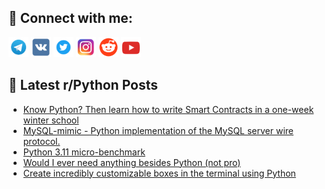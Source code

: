 ## 🔎 Connect with me:
[<img src="https://github.com/bullbesh/bullbesh/blob/main/images/Telegram.png" width="32" height="32" />](https://t.me/bullbesh)
[<img src="https://github.com/bullbesh/bullbesh/blob/main/images/VK.png" width="32" height="32" />](https://vk.com/bullbesh)
[<img src="https://github.com/bullbesh/bullbesh/blob/main/images/Twitter.png" width="32" height="32" />](https://twitter.com/bullbesh1)
[<img src="https://github.com/bullbesh/bullbesh/blob/main/images/Instagram.png" width="32" height="32" />](https://www.instagram.com/bullbesh)
[<img src="https://github.com/bullbesh/bullbesh/blob/main/images/Reddit.png" width="32" height="32" />](https://www.reddit.com/user/bullbesh)
[<img src="https://github.com/bullbesh/bullbesh/blob/main/images/YouTube.png" width="32" height="32" />](https://www.youtube.com/channel/UCtfjRs6uzgq5mfm8S06WTcg)

## 📕 Latest r/Python Posts
<!-- BLOG-POST-LIST:START -->
- [Know Python? Then learn how to write Smart Contracts in a one-week winter school](https://www.reddit.com/r/Python/comments/yir32w/know_python_then_learn_how_to_write_smart/)
- [MySQL-mimic - Python implementation of the MySQL server wire protocol.](https://www.reddit.com/r/Python/comments/yio840/mysqlmimic_python_implementation_of_the_mysql/)
- [Python 3.11 micro-benchmark](https://www.reddit.com/r/Python/comments/yinokv/python_311_microbenchmark/)
- [Would I ever need anything besides Python &lpar;not pro&rpar;](https://www.reddit.com/r/Python/comments/yilu2n/would_i_ever_need_anything_besides_python_not_pro/)
- [Create incredibly customizable boxes in the terminal using Python](https://www.reddit.com/r/Python/comments/yij91t/create_incredibly_customizable_boxes_in_the/)
<!-- BLOG-POST-LIST:END -->

